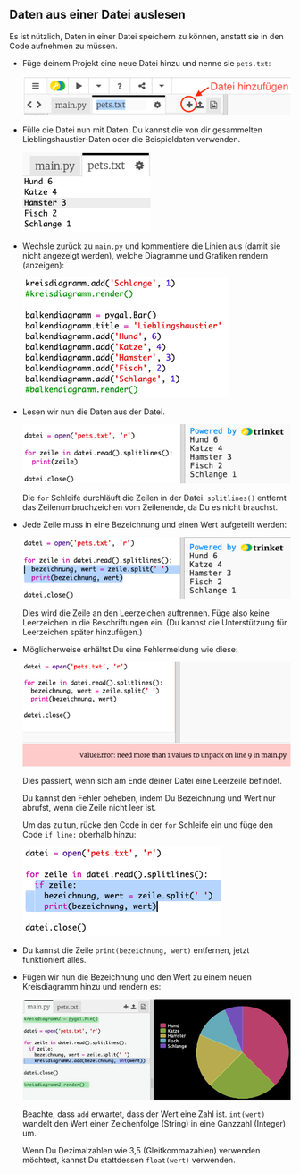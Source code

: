 ## Daten aus einer Datei auslesen

Es ist nützlich, Daten in einer Datei speichern zu können, anstatt sie in den Code aufnehmen zu müssen.

+ Füge deinem Projekt eine neue Datei hinzu und nenne sie `pets.txt`:
    
    ![Screenshot](images/pets-file.png)

+ Fülle die Datei nun mit Daten. Du kannst die von dir gesammelten Lieblingshaustier-Daten oder die Beispieldaten verwenden.
    
    ![Screenshot](images/pets-data.png)

+ Wechsle zurück zu `main.py` und kommentiere die Linien aus (damit sie nicht angezeigt werden), welche Diagramme und Grafiken rendern (anzeigen):
    
    ![Screenshot](images/pets-comment.png)

+ Lesen wir nun die Daten aus der Datei.
    
    ![Screenshot](images/pets-read.png)
    
    Die `for` Schleife durchläuft die Zeilen in der Datei. `splitlines()` entfernt das Zeilenumbruchzeichen vom Zeilenende, da Du es nicht brauchst.

+ Jede Zeile muss in eine Bezeichnung und einen Wert aufgeteilt werden:
    
    ![Screenshot](images/pets-split.png)
    
    Dies wird die Zeile an den Leerzeichen auftrennen. Füge also keine Leerzeichen in die Beschriftungen ein. (Du kannst die Unterstützung für Leerzeichen später hinzufügen.)

+ Möglicherweise erhältst Du eine Fehlermeldung wie diese:
    
    
    ![Screenshot](images/pets-error.png)
    
    Dies passiert, wenn sich am Ende deiner Datei eine Leerzeile befindet.
    
    Du kannst den Fehler beheben, indem Du Bezeichnung und Wert nur abrufst, wenn die Zeile nicht leer ist.
    
    Um das zu tun, rücke den Code in der `for` Schleife ein und füge den Code `if line:` oberhalb hinzu:
    
    ![Screenshot](images/pets-fix.png)

+ Du kannst die Zeile `print(bezeichnung, wert)` entfernen, jetzt funktioniert alles.

+ Fügen wir nun die Bezeichnung und den Wert zu einem neuen Kreisdiagramm hinzu und rendern es:
    
    ![Screenshot](images/pets-pie2.png)
    
    Beachte, dass `add` erwartet, dass der Wert eine Zahl ist. `int(wert)` wandelt den Wert einer Zeichenfolge (String) in eine Ganzzahl (Integer) um.
    
    Wenn Du Dezimalzahlen wie 3,5 (Gleitkommazahlen) verwenden möchtest, kannst Du stattdessen `float(wert)` verwenden.
